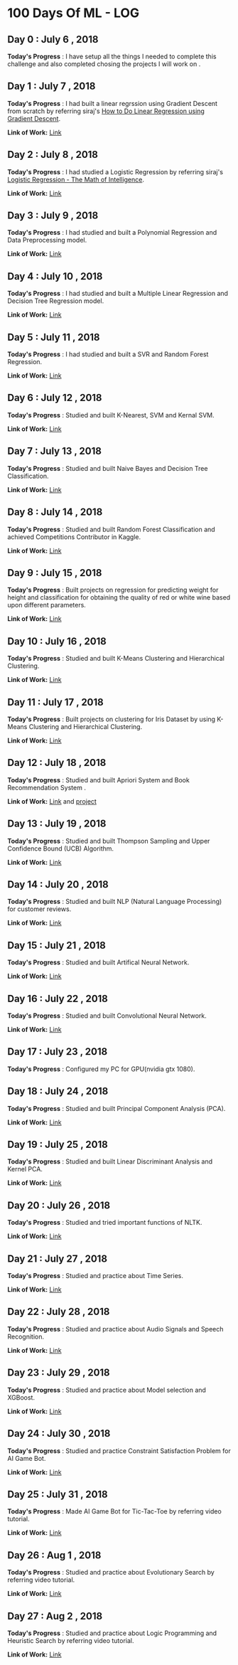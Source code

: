 # 100 Days Of ML - LOG

## Day 0 : July 6 , 2018
 
**Today's Progress** : I have setup all the things I needed to complete this challenge and also completed chosing the projects I will work on .

## Day 1 : July 7 , 2018
 
**Today's Progress** : I had built a linear regrssion using Gradient Descent from scratch by referring siraj's [How to Do Linear Regression using Gradient Descent](https://www.youtube.com/watch?v=XdM6ER7zTLk).

**Link of Work:**   [Link](https://github.com/ratansingh98/100_Days_of_ML_Code/tree/master/days/Day%201%20:%20Linear%20Regression%20using%20Gradient%20Descent)

## Day 2 : July 8 , 2018
 
**Today's Progress** : I had studied a Logistic Regression by referring siraj's [Logistic Regression - The Math of Intelligence](https://www.youtube.com/watch?v=D8alok2P468).

**Link of Work:**   [Link](https://github.com/ratansingh98/100_Days_of_ML_Code/tree/master/days/Day%202%20:%20Newton's%20Method%20for%20Logistic%20Regression)

## Day 3 : July 9 , 2018
 
**Today's Progress** : I had studied and built a Polynomial Regression and Data Preprocessing model.

**Link of Work:**   [Link](https://github.com/ratansingh98/100_Days_of_ML_Code/tree/master/days/Day%203%20:%20Polynomial%20Regression%20and%20Data%20Preprocessing)

## Day 4 : July 10 , 2018
 
**Today's Progress** : I had studied and built a Multiple Linear Regression and Decision Tree Regression model.

**Link of Work:**   [Link](https://github.com/ratansingh98/100_Days_of_ML_Code/tree/master/days/Day%204%20:%20Multiple%20Linear%20Regression)

## Day 5 : July 11 , 2018
 
**Today's Progress** : I had studied and built a SVR and Random Forest Regression.

**Link of Work:**   [Link](https://github.com/ratansingh98/100_Days_of_ML_Code/tree/master/days/Day%205%20:%20SVR%20and%20Random%20Forest%20Regression)

## Day 6 : July 12 , 2018
 
**Today's Progress** : Studied and built K-Nearest, SVM and Kernal SVM.

**Link of Work:**   [Link](https://github.com/ratansingh98/100_Days_of_ML_Code/tree/master/days/Day%206%20:%20K-Nearest%2CSVM%20and%20Kernal%20SVM)

## Day 7 : July 13 , 2018
 
**Today's Progress** : Studied and built Naive Bayes and Decision Tree Classification.

**Link of Work:**   [Link](https://github.com/ratansingh98/100_Days_of_ML_Code/tree/master/days/Day%207%20:%20Naive%20Bayes%20and%20Decision%20Tree%20Classification)

## Day 8 : July 14 , 2018
 
**Today's Progress** : Studied and built Random Forest Classification and achieved Competitions Contributor in Kaggle.

**Link of Work:**   [Link](https://github.com/ratansingh98/100_Days_of_ML_Code/tree/master/days/Day%208%20:%20Random%20Forest%20Classification/Random%20Forest%20Classification)

## Day 9 : July 15 , 2018
 
**Today's Progress** : Built projects on regression for predicting weight for height and classification for obtaining the quality of red or white wine based upon different parameters.

**Link of Work:**   [Link](https://github.com/ratansingh98/100_Days_of_ML_Code/tree/master/days/Day%209%20:%20Project)

## Day 10 : July 16 , 2018
 
**Today's Progress** : Studied and built K-Means Clustering and Hierarchical Clustering.

**Link of Work:**   [Link](https://github.com/ratansingh98/100_Days_of_ML_Code/tree/master/days/Day%2010%20:%20Clustering)

## Day 11 : July 17 , 2018
 
**Today's Progress** : Built projects on clustering for Iris Dataset by using K-Means Clustering and Hierarchical Clustering.

**Link of Work:**   [Link](https://github.com/ratansingh98/100_Days_of_ML_Code/tree/master/days/Day%2011%20:%20Clustering%20Project)

## Day 12 : July 18 , 2018
 
**Today's Progress** : Studied and built Apriori System and Book Recommendation System .

**Link of Work:**   [Link](https://github.com/ratansingh98/100_Days_of_ML_Code/tree/master/days/Day%2012%20:%20Apriori/Apriori) and [project](https://drive.google.com/drive/folders/1AZTY_Zg-7_h5TxXq-Q7gnecBgetTiMwJ)

## Day 13 : July 19 , 2018
 
**Today's Progress** : Studied and built Thompson Sampling and Upper Confidence Bound (UCB) Algorithm.

**Link of Work:**   [Link](https://github.com/ratansingh98/100_Days_of_ML_Code/tree/master/days/Day%2013%20:%20Reinforcement%20Learning)

## Day 14 : July 20 , 2018
 
**Today's Progress** : Studied and built NLP (Natural Language Processing) for customer reviews.

**Link of Work:**   [Link](https://github.com/ratansingh98/100_Days_of_ML_Code/tree/master/days/Day%2014%20:%20Natural%20Language%20Processing)

## Day 15 : July 21 , 2018
 
**Today's Progress** : Studied and built Artifical Neural Network.

**Link of Work:**   [Link](https://github.com/ratansingh98/100_Days_of_ML_Code/tree/master/days/Day%2015%20:%20Artificial%20Neural%20Networks)

## Day 16 : July 22 , 2018
 
**Today's Progress** : Studied and built Convolutional Neural Network.

**Link of Work:**   [Link](https://github.com/ratansingh98/100_Days_of_ML_Code/tree/master/days/Day%2016:%20Convolution%20Neural%20Network)

## Day 17 : July 23 , 2018
 
**Today's Progress** : Configured my PC for GPU(nvidia gtx 1080).

## Day 18 : July 24 , 2018
 
**Today's Progress** : Studied and built Principal Component Analysis (PCA).

**Link of Work:**   [Link](https://github.com/ratansingh98/100_Days_of_ML_Code/tree/master/days/Day%2018%20:%20PCA)

## Day 19 : July 25 , 2018
 
**Today's Progress** : Studied and built Linear Discriminant Analysis and Kernel PCA.

**Link of Work:**   [Link](https://github.com/ratansingh98/100_Days_of_ML_Code/tree/master/days/Day%2019%20:%20Linear%20Discriminant%20Analysis%20and%20Kernel%20PCA)

## Day 20 : July 26 , 2018
 
**Today's Progress** : Studied and tried important functions of NLTK.

**Link of Work:**   [Link](https://github.com/ratansingh98/100_Days_of_ML_Code/tree/master/days/Day%2020%20:%20Understanding%20NLTK)

## Day 21 : July 27 , 2018
 
**Today's Progress** : Studied and practice about Time Series.

**Link of Work:**   [Link](https://github.com/ratansingh98/100_Days_of_ML_Code/tree/master/days/Day%2021%20:%20Time%20Series)

## Day 22 : July 28 , 2018
 
**Today's Progress** : Studied and practice about Audio Signals and Speech Recognition.

**Link of Work:**   [Link](https://github.com/ratansingh98/100_Days_of_ML_Code/tree/master/days/Day%2022%20:%20Speech%20Recognition)

## Day 23 : July 29 , 2018
 
**Today's Progress** : Studied and practice about Model selection and XGBoost.

**Link of Work:**   [Link](https://github.com/ratansingh98/100_Days_of_ML_Code/tree/master/days/Day%2023%20:%20Model%20Selection%20and%20XGBoost)

## Day 24 : July 30 , 2018
 
**Today's Progress** : Studied and practice Constraint Satisfaction Problem for AI Game Bot.

**Link of Work:**   [Link](https://github.com/ratansingh98/100_Days_of_ML_Code/tree/master/days/Day%2024%20:%20AI%20to%20play%20games)

## Day 25 : July 31 , 2018
 
**Today's Progress** : Made AI Game Bot for Tic-Tac-Toe by referring video tutorial.

**Link of Work:**   [Link](https://github.com/ratansingh98/100_Days_of_ML_Code/tree/master/days/Day%2025%20:%20Tic-Tac-Toe%20Bot)

## Day 26 : Aug 1 , 2018
 
**Today's Progress** : Studied and practice about Evolutionary Search by referring video tutorial.

**Link of Work:**   [Link](https://github.com/ratansingh98/100_Days_of_ML_Code/tree/master/days/Day%2026%20:%20Evolutionary%20Search)

## Day 27 : Aug 2 , 2018
 
**Today's Progress** : Studied and practice about Logic Programming and Heuristic Search by referring video tutorial.

**Link of Work:**   [Link](https://github.com/ratansingh98/100_Days_of_ML_Code/tree/master/days/Day%2027%20:%20Logic%20Programming%20and%20Heuristic%20Search)
